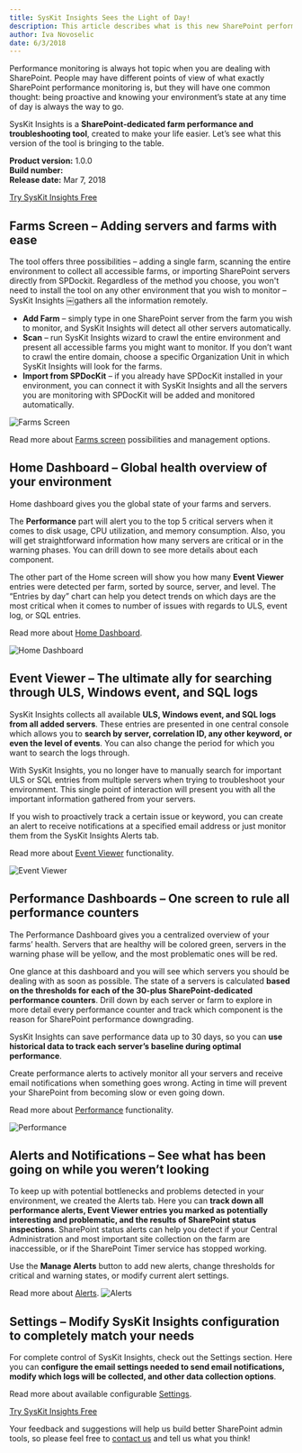```yaml
---
title: SysKit Insights Sees the Light of Day!
description: This article describes what is this new SharePoint performance monitoring and troubleshooting tool bringing in the first release.
author: Iva Novoselic
date: 6/3/2018
---
```


Performance monitoring is always hot topic when you are dealing with SharePoint. People may have different points of view of what exactly SharePoint performance monitoring is, but they will have one common thought: being proactive and knowing your environment’s state at any time of day is always the way to go.

SysKit Insights is a __SharePoint-dedicated farm performance and troubleshooting tool__, created to make your life easier. Let’s see what this version of the tool is bringing to the table.

__Product version:__ 1.0.0  
__Build number:__     
__Release date:__ Mar 7, 2018  

[Try SysKit Insights Free](https://www.syskit.com/products/insights/download/)

## Farms Screen – Adding servers and farms with ease

The tool offers three possibilities – adding a single farm, scanning the entire environment to collect all accessible farms, or importing SharePoint servers directly from SPDockit. Regardless of the method you choose, you won't need to install the tool on any other environment that you wish to monitor – SysKit Insights ￼gathers all the information remotely.
*	__Add Farm__ – simply type in one SharePoint server from the farm you wish to monitor, and SysKit Insights will detect all other servers automatically.
*	__Scan__ – run SysKit Insights wizard to crawl the entire environment and present all accessible farms you might want to monitor. If you don’t want to crawl the entire domain, choose a specific Organization Unit in which SysKit Insights will look for the farms. 
*	__Import from SPDocKit__ – if you already have SPDocKit installed in your environment, you can connect it with SysKit Insights and all the servers you are monitoring with SPDocKit will be added and monitored automatically.

![Farms Screen](#img/farms.png)

Read more about [Farms screen](#internal/get-to-know-insights/farms-screen) possibilities and management options.

## Home Dashboard – Global health overview of your environment
Home dashboard gives you the global state of your farms and servers. 

The __Performance__ part will alert you to the top 5 critical servers when it comes to disk usage, CPU utilization, and memory consumption. Also, you will get straightforward information how many servers are critical or in the warning phases. You can drill down to see more details about each component.

The other part of the Home screen will show you how many __Event Viewer__ entries were detected per farm, sorted by source, server, and level. The “Entries by day” chart can help you detect trends on which days are the most critical when it comes to number of issues with regards to ULS, event log, or SQL entries.

Read more about [Home Dashboard](#internal/get-to-know-insights/insights-home).

![Home Dashboard](#img/home.png)

## Event Viewer – The ultimate ally for searching through ULS, Windows event, and SQL logs
SysKit Insights collects all available __ULS, Windows event, and SQL logs from all added servers__. These entries are presented in one central console which allows you to __search by server, correlation ID, any other keyword, or even the level of events__. You can also change the period for which you want to search the logs through.

With SysKit Insights, you no longer have to manually search for important ULS or SQL entries from multiple servers when trying to troubleshoot your environment. This single point of interaction will present you with all the important information gathered from your servers.

If you wish to proactively track a certain issue or keyword, you can create an alert to receive notifications at a specified email address or just monitor them from the SysKit Insights Alerts tab.

Read more about [Event Viewer](#internal/get-to-know-insights/event-viewer) functionality.

![Event Viewer](#img/event-viwer-screen.png)

## Performance Dashboards – One screen to rule all performance counters
The Performance Dashboard gives you a centralized overview of your farms’ health. Servers that are healthy will be colored green, servers in the warning phase will be yellow, and the most problematic ones will be red. 

One glance at this dashboard and you will see which servers you should be dealing with as soon as possible. The state of a servers is calculated __based on the thresholds for each of the 30-plus SharePoint-dedicated performance counters__. Drill down by each server or farm to explore in more detail every performance counter and track which component is the reason for SharePoint performance downgrading. 

SysKit Insights can save performance data up to 30 days, so you can __use historical data to track each server’s baseline during optimal performance__.

Create performance alerts to actively monitor all your servers and receive email notifications when something goes wrong. Acting in time will prevent your SharePoint from becoming slow or even going down. 

Read more about [Performance](#internal/get-to-know-insights/performance-screen) functionality.

![Performance](#img/performance.png)

## Alerts and Notifications – See what has been going on while you weren’t looking
To keep up with potential bottlenecks and problems detected in your environment, we created the Alerts tab. Here you can __track down all performance alerts, Event Viewer entries you marked as potentially interesting and problematic, and the results of SharePoint status inspections__.
SharePoint status alerts can help you detect if your Central Administration and most important site collection on the farm are inaccessible, or if the SharePoint Timer service has stopped working.

Use the __Manage Alerts__ button to add new alerts, change thresholds for critical and warning states, or modify current alert settings.

Read more about [Alerts](#internal/get-to-know-insights/insights-alerts).
![Alerts](#img/alerts.png)


## Settings – Modify SysKit Insights configuration to completely match your needs
For complete control of SysKit Insights, check out the Settings section. Here you can __configure the email settings needed to send email notifications, modify which logs will be collected, and other data collection options__.

Read more about available configurable [Settings](#internal/how-to/customize-settings).

[Try SysKit Insights Free](https://www.syskit.com/products/insights/download/)

Your feedback and suggestions will help us build better SharePoint admin tools, so please feel free to [contact us](https://www.syskit.com/company/contact-us/) and tell us what you think! 

